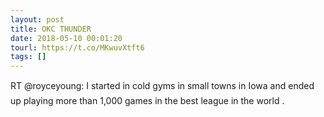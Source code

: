 ```yaml
---
layout: post
title: OKC THUNDER
date: 2018-05-10 00:01:20
tourl: https://t.co/MKwuvXtft6
tags: []
---
```

RT @royceyoung: I started in cold gyms in small towns in Iowa and ended up playing more than 1,000 games in the best league in the world .